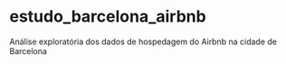# estudo_barcelona_airbnb
Análise exploratória dos dados de hospedagem do Airbnb na cidade de Barcelona 
